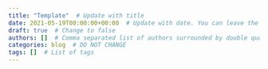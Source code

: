 ```yaml
---
title: "Template"  # Update with title
date: 2021-05-19T00:00:00+00:00  # Update with date. You can leave the time as 0's if unsure.
draft: true  # Change to false
authors: []  # Comma separated list of authors surrounded by double quotes. E.g. ["kirstiewhitaker", "janedoe"]
categories: blog  # DO NOT CHANGE
tags: []  # List of tags
---
```


<!-- Add your blog post here! -->
